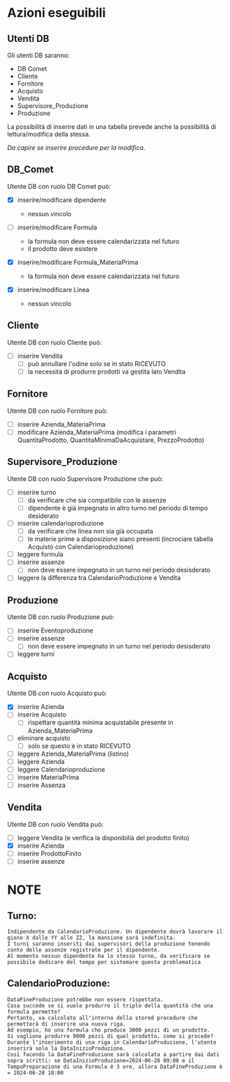 # Azioni eseguibili

## Utenti DB

Gli utenti DB saranno:

* DB Comet
* Cliente
* Fornitore
* Acquisto
* Vendita
* Supervisore_Produzione
* Produzione

La possibilità di inserire dati in una tabella prevede anche la possibilità di lettura/modifica della stessa.

*Da capire se inserire procedure per la modifica*.

## DB_Comet

Utente DB con ruolo DB Comet può:

* [x] inserire/modificare dipendente
  * nessun vincolo

* [ ] inserire/modificare Formula
  * la formula non deve essere calendarizzata nel futuro
  * il prodotto deve esistere

* [x] inserire/modificare Formula_MateriaPrima
  * la formula non deve essere calendarizzata nel futuro

* [x] inserire/modificare Linea
  * nessun vincolo

## Cliente

Utente DB con ruolo Cliente può:

* [ ] inserire Vendita
  * [ ] può annullare l'odine solo se in stato RICEVUTO
  * [ ] la necessità di produrre prodotti va gestita lato Vendita

## Fornitore

Utente DB con ruolo Fornitore può:

* [ ] inserire Azienda_MateriaPrima
* [ ] modificare Azienda_MateriaPrima (modifica i parametri QuantitaProdotto, QuantitaMinimaDaAcquistare, PrezzoProdotto)

## Supervisore_Produzione

Utente DB con ruolo Supervisore Produzione che può:

* [ ] inserire turno
  * [ ] da verificare che sia compatibile con le assenze
  * [ ] dipendente è già impegnato in altro turno nel periodo di tempo desiderato
* [ ] inserire calendarioproduzione
  * [ ] da verificare che linea non sia già occupata
  * [ ] le materie prime a disposizione siano presenti (incrociare tabella Acquisto con Calendarioproduzione)
* [ ] leggere formula
* [ ] inserire assenze
  * [ ] non deve essere impegnato in un turno nel periodo desisderato
* [ ] leggere la differenza tra CalendarioProduzione e Vendita

## Produzione

Utente DB con ruolo Produzione può:

* [ ] inserire Eventoproduzione
* [ ] inserire assenze
  * [ ] non deve essere impegnato in un turno nel periodo desisderato
* [ ] leggere turni

## Acquisto

Utente DB con ruolo Acquisto può:

* [x] inserire Azienda
* [ ] inserire Acquisto
  * [ ] rispettare quantità minima acquistabile presente in Azienda_MateriaPrima
* [ ] eliminare acquisto
  * [ ] solo se questo è in stato RICEVUTO
* [ ] leggere Azienda_MateriaPrima (listino)
* [ ] leggere Azienda
* [ ] leggere Calendarioproduzione
* [ ] inserire MateriaPrima
* [ ] inserire Assenza

## Vendita

Utente DB con ruolo Vendita può:

* [ ] leggere Vendita (e verifica la disponibilià del prodotto finito)
* [x] inserire Azienda
* [ ] inserire ProdottoFinito
* [ ] inserire assenze

# NOTE
## Turno:
	Indipendente da CalendarioProduzione. Un dipendente dovrà lavorare il giono X dalle YY alle ZZ, la mansione sarà indefinita.
	I turni saranno inseriti dai supervisori della produzione tenendo conto delle assenze registrate per il dipendente.
	Al momento nessun dipendente ha lo stesso turno, da verificare se possibile dedicare del tempo per sistemare questa problematica
	
## CalendarioProduzione:
	DataFineProduzione potrebbe non essere rispettata.
	Cosa succede se si vuole produrre il triplo della quantità che una formula permette?
	Pertanto, va calcolato all'interno della stored procedure che permetterà di inserire una nuova riga.
	Ad esempio, ho una formula che produce 3000 pezzi di un prodotto. 
	Si vogliono produrre 9000 pezzi di quel prodotto, come si procede?
	Durante l'inserimento di una riga in CalendarioProduzione, l'utente inserirà solo la DataInizioProduzione.
	Così facendo la DataFineProduzione sarà calcolata a partire dai dati sopra scritti: se DataInizioProduzione=2024-06-28 09:00 e il TempoPreparazione di una Formula è 3 ore, allora DataFineProduzione è = 2024-06-28 18:00
